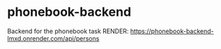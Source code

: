 # phonebook-backend
Backend for the phonebook task
RENDER: https://phonebook-backend-lmxd.onrender.com/api/persons
